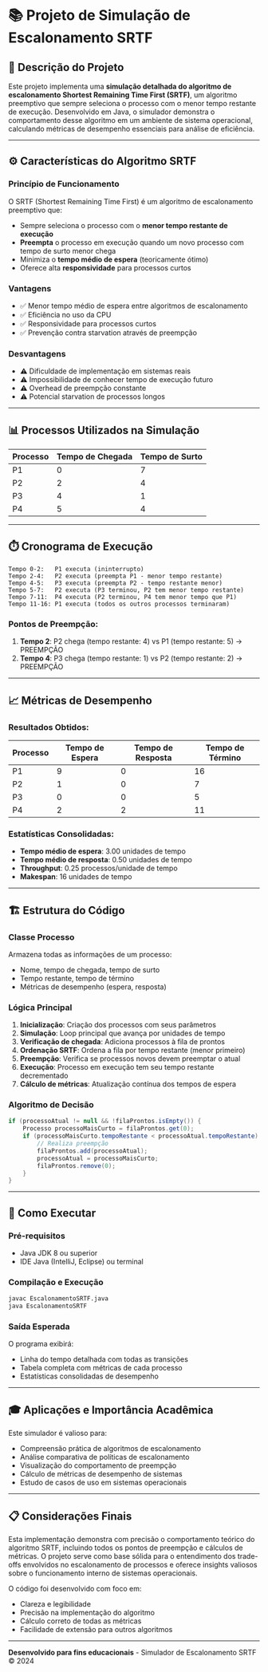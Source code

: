 # 📚 Projeto de Simulação de Escalonamento SRTF

## 🎯 Descrição do Projeto

Este projeto implementa uma **simulação detalhada do algoritmo de escalonamento Shortest Remaining Time First (SRTF)**, um algoritmo preemptivo que sempre seleciona o processo com o menor tempo restante de execução. Desenvolvido em Java, o simulador demonstra o comportamento desse algoritmo em um ambiente de sistema operacional, calculando métricas de desempenho essenciais para análise de eficiência.

---

## ⚙️ Características do Algoritmo SRTF

### Princípio de Funcionamento
O SRTF (Shortest Remaining Time First) é um algoritmo de escalonamento preemptivo que:
- Sempre seleciona o processo com o **menor tempo restante de execução**
- **Preempta** o processo em execução quando um novo processo com tempo de surto menor chega
- Minimiza o **tempo médio de espera** (teoricamente ótimo)
- Oferece alta **responsividade** para processos curtos

### Vantagens
- ✅ Menor tempo médio de espera entre algoritmos de escalonamento
- ✅ Eficiência no uso da CPU
- ✅ Responsividade para processos curtos
- ✅ Prevenção contra starvation através de preempção

### Desvantagens
- ⚠️ Dificuldade de implementação em sistemas reais
- ⚠️ Impossibilidade de conhecer tempo de execução futuro
- ⚠️ Overhead de preempção constante
- ⚠️ Potencial starvation de processos longos

---

## 📊 Processos Utilizados na Simulação

| Processo | Tempo de Chegada | Tempo de Surto |
|----------|------------------|----------------|
| P1       | 0                | 7              |
| P2       | 2                | 4              |
| P3       | 4                | 1              |
| P4       | 5                | 4              |

---

## ⏱️ Cronograma de Execução

```
Tempo 0-2:   P1 executa (ininterrupto)
Tempo 2-4:   P2 executa (preempta P1 - menor tempo restante)
Tempo 4-5:   P3 executa (preempta P2 - tempo restante menor)
Tempo 5-7:   P2 executa (P3 terminou, P2 tem menor tempo restante)
Tempo 7-11:  P4 executa (P2 terminou, P4 tem menor tempo que P1)
Tempo 11-16: P1 executa (todos os outros processos terminaram)
```

### Pontos de Preempção:
1. **Tempo 2**: P2 chega (tempo restante: 4) vs P1 (tempo restante: 5) → PREEMPÇÃO
2. **Tempo 4**: P3 chega (tempo restante: 1) vs P2 (tempo restante: 2) → PREEMPÇÃO

---

## 📈 Métricas de Desempenho

### Resultados Obtidos:

| Processo | Tempo de Espera | Tempo de Resposta | Tempo de Término |
|----------|-----------------|-------------------|------------------|
| P1       | 9               | 0                 | 16               |
| P2       | 1               | 0                 | 7                |
| P3       | 0               | 0                 | 5                |
| P4       | 2               | 2                 | 11               |

### Estatísticas Consolidadas:
- **Tempo médio de espera**: 3.00 unidades de tempo
- **Tempo médio de resposta**: 0.50 unidades de tempo  
- **Throughput**: 0.25 processos/unidade de tempo
- **Makespan**: 16 unidades de tempo

---

## 🏗️ Estrutura do Código

### Classe Processo
Armazena todas as informações de um processo:
- Nome, tempo de chegada, tempo de surto
- Tempo restante, tempo de término
- Métricas de desempenho (espera, resposta)

### Lógica Principal
1. **Inicialização**: Criação dos processos com seus parâmetros
2. **Simulação**: Loop principal que avança por unidades de tempo
3. **Verificação de chegada**: Adiciona processos à fila de prontos
4. **Ordenação SRTF**: Ordena a fila por tempo restante (menor primeiro)
5. **Preempção**: Verifica se processos novos devem preemptar o atual
6. **Execução**: Processo em execução tem seu tempo restante decrementado
7. **Cálculo de métricas**: Atualização contínua dos tempos de espera

### Algoritmo de Decisão
```java
if (processoAtual != null && !filaProntos.isEmpty()) {
    Processo processoMaisCurto = filaProntos.get(0);
    if (processoMaisCurto.tempoRestante < processoAtual.tempoRestante) {
        // Realiza preempção
        filaProntos.add(processoAtual);
        processoAtual = processoMaisCurto;
        filaProntos.remove(0);
    }
}
```

---

## 🚀 Como Executar

### Pré-requisitos
- Java JDK 8 ou superior
- IDE Java (IntelliJ, Eclipse) ou terminal

### Compilação e Execução
```bash
javac EscalonamentoSRTF.java
java EscalonamentoSRTF
```

### Saída Esperada
O programa exibirá:
- Linha do tempo detalhada com todas as transições
- Tabela completa com métricas de cada processo
- Estatísticas consolidadas de desempenho

---

## 🎓 Aplicações e Importância Acadêmica

Este simulador é valioso para:
- Compreensão prática de algoritmos de escalonamento
- Análise comparativa de políticas de escalonamento
- Visualização do comportamento de preempção
- Cálculo de métricas de desempenho de sistemas
- Estudo de casos de uso em sistemas operacionais

---

## 📋 Considerações Finais

Esta implementação demonstra com precisão o comportamento teórico do algoritmo SRTF, incluindo todos os pontos de preempção e cálculos de métricas. O projeto serve como base sólida para o entendimento dos trade-offs envolvidos no escalonamento de processos e oferece insights valiosos sobre o funcionamento interno de sistemas operacionais.

O código foi desenvolvido com foco em:
- Clareza e legibilidade
- Precisão na implementação do algoritmo
- Cálculo correto de todas as métricas
- Facilidade de extensão para outros algoritmos

---

**Desenvolvido para fins educacionais** - Simulador de Escalonamento SRTF © 2024
